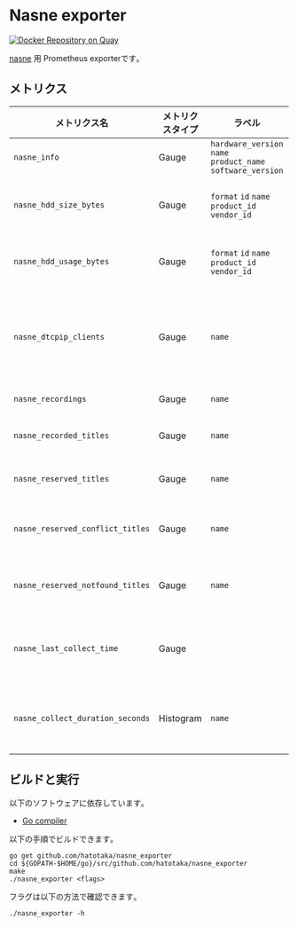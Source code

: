# Nasne exporter
[![Docker Repository on Quay](https://quay.io/repository/hatotaka/nasne_exporter/status "Docker Repository on Quay")](https://quay.io/repository/hatotaka/nasne_exporter)

[nasne](https://www.jp.playstation.com/nasne/) 用 Prometheus exporterです｡

## メトリクス

| メトリクス名 | メトリクスタイプ | ラベル | 説明 |
| --- | --- | --- | --- |
| `nasne_info` | Gauge | `hardware_version` `name` `product_name` `software_version` | nasne 情報 |
| `nasne_hdd_size_bytes` | Gauge | `format` `id` `name` `product_id` `vendor_id` | ハードディスクの容量 |
| `nasne_hdd_usage_bytes` | Gauge | `format` `id` `name` `product_id` `vendor_id` | ハードディスクの使用容量 |
| `nasne_dtcpip_clients` | Gauge | `name` | 接続されているDTCP-IPのクライアント数 |
| `nasne_recordings` | Gauge | `name` | 録画中の件数 |
| `nasne_recorded_titles` | Gauge | `name` | 録画されている件数 |
| `nasne_reserved_titles` | Gauge | `name` | 予約されている件数 |
| `nasne_reserved_conflict_titles` | Gauge | `name` | コンフリクトした録画件数 |
| `nasne_reserved_notfound_titles` | Gauge | `name` | 見つからない録画件数 |
| `nasne_last_collect_time` | Gauge | | 最後にメトリクスを収集した時間 |
| `nasne_collect_duration_seconds` | Histogram | `name` | メトリクス収集にかかった時間 |

## ビルドと実行

以下のソフトウェアに依存しています｡

- [Go compiler](https://golang.org/dl/)

以下の手順でビルドできます｡

```
go get github.com/hatotaka/nasne_exporter
cd ${GOPATH-$HOME/go}/src/github.com/hatotaka/nasne_exporter
make
./nasne_exporter <flags>
```

フラグは以下の方法で確認できます｡

```
./nasne_exporter -h
```

